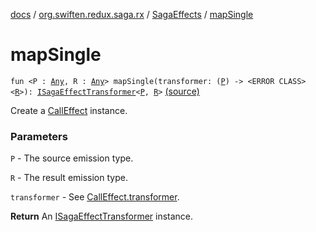 [docs](../../index.md) / [org.swiften.redux.saga.rx](../index.md) / [SagaEffects](index.md) / [mapSingle](./map-single.md)

# mapSingle

`fun <P : `[`Any`](https://kotlinlang.org/api/latest/jvm/stdlib/kotlin/-any/index.html)`, R : `[`Any`](https://kotlinlang.org/api/latest/jvm/stdlib/kotlin/-any/index.html)`> mapSingle(transformer: (`[`P`](map-single.md#P)`) -> <ERROR CLASS><`[`R`](map-single.md#R)`>): `[`ISagaEffectTransformer`](../../org.swiften.redux.saga.common/-i-saga-effect-transformer.md)`<`[`P`](map-single.md#P)`, `[`R`](map-single.md#R)`>` [(source)](https://github.com/protoman92/KotlinRedux/tree/master/common/common-rx-saga/src/main/kotlin/org/swiften/redux/saga/rx/SagaEffects.kt#L43)

Create a [CallEffect](../-call-effect/index.md) instance.

### Parameters

`P` - The source emission type.

`R` - The result emission type.

`transformer` - See [CallEffect.transformer](../-call-effect/transformer.md).

**Return**
An [ISagaEffectTransformer](../../org.swiften.redux.saga.common/-i-saga-effect-transformer.md) instance.

